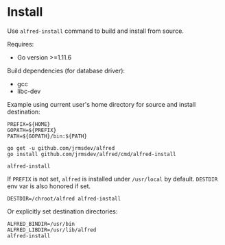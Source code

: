 # Install

Use `alfred-install` command to build and install from source.

Requires:
* Go version >=1.11.6

Build dependencies (for database driver):
* gcc
* libc-dev

Example using current user's home directory for source and install destination:

	PREFIX=${HOME}
	GOPATH=${PREFIX}
	PATH=${GOPATH}/bin:${PATH}

	go get -u github.com/jrmsdev/alfred
	go install github.com/jrmsdev/alfred/cmd/alfred-install

	alfred-install

If `PREFIX` is not set, `alfred` is installed under `/usr/local` by default.
`DESTDIR` env var is also honored if set.

	DESTDIR=/chroot/alfred alfred-install

Or explicitly set destination directories:

	ALFRED_BINDIR=/usr/bin
	ALFRED_LIBDIR=/usr/lib/alfred
	alfred-install
